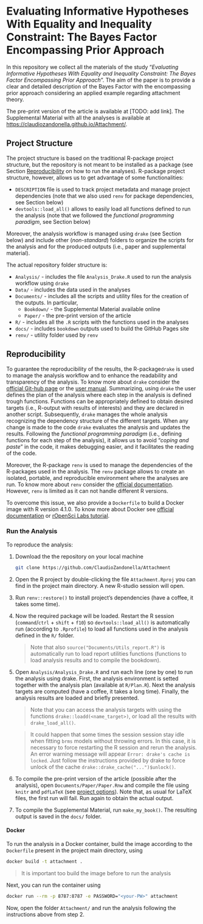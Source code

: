 
<!-- README.md is generated from README.Rmd. Please edit that file -->

# Evaluating Informative Hypotheses With Equality and Inequality Constraint: The Bayes Factor Encompassing Prior Approach

In this repository we collect all the materials of the study
“*Evaluating Informative Hypotheses With Equality and Inequality
Constraint: The Bayes Factor Encompassing Prior Approach*”. The aim of
the paper is to provide a clear and detailed description of the Bayes
Factor with the encompassing prior approach considering an applied
example regarding attachment theory.

The pre-print version of the article is available at \[TODO: add link\].
The Supplemental Material with all the analyses is available at
<https://claudiozandonella.github.io/Attachment/>.

## Project Structure

The project structure is based on the traditional R-package project
structure, but the repository is not meant to be installed as a package
(see Section [Reproducibility](#reproducibility) on how to run the
analyses). R-package project structure, however, allows us to get
advantage of some functionalities:

-   `DESCRIPTION` file is used to track project metadata and manage
    project dependencies (note that we also used `renv` for package
    dependencies, see Section below)
-   `devtools::load_all()` allows to easily load all functions defined
    to run the analysis (note that we followed the *functional
    programming paradigm*, see Section below)

Moreover, the analysis workflow is managed using `drake` (see Section
below) and include other (*non-standard*) folders to organize the
scripts for the analysis and for the produced outputs (i.e., paper and
supplemental material).

The actual repository folder structure is:

-   `Analysis/` - includes the file `Analysis_Drake.R` used to run the
    analysis workflow using `drake`
-   `Data/` - includes the data used in the analyses
-   `Documents/` - includes all the scripts and utility files for the
    creation of the outputs. In particular,
    -   `Bookdown/` - the Supplemental Material available online
    -   `Paper/` - the pre-print version of the article
-   `R/` - includes all the `.R` scripts with the functions used in the
    analyses
-   `docs/` - includes `bookdown` outputs used to build the GitHub Pages
    site
-   `renv/` - utility folder used by `renv`

## Reproducibility

To guarantee the reproducibility of the results, the R-package`drake` is
used to manage the analysis workflow and to enhance the readability and
transparency of the analysis. To know more about `drake` consider the
[official Git-hub page](https://github.com/ropensci/drake) or the [user
manual](https://books.ropensci.org/drake/). Summarizing, using `drake`
the user defines the plan of the analysis where each step in the
analysis is defined trough functions. Functions can be appropriately
defined to obtain desired targets (i.e., R-output with results of
interests) and they are declared in another script. Subsequently,
`drake` manages the whole analysis recognizing the dependency structure
of the different targets. When any change is made to the code `drake`
evaluates the analysis and updates the results. Following the
*functional programming paradigm* (i.e., defining functions for each
step of the analysis), it allows us to avoid “*coping and paste*” in the
code, it makes debugging easier, and it facilitates the reading of the
code.

Moreover, the R-package `renv` is used to manage the dependencies of the
R-packages used in the analysis. The `renv` package allows to create an
isolated, portable, and reproducible environment where the analyses are
run. To know more about `renv` consider the [official
documentation](https://rstudio.github.io/renv/articles/renv.html).
However, `renv` is limited as it can not handle different R versions.

To overcome this issue, we also provide a `Dockerfile` to build a Docker
image with R version 4.1.0. To know more about Docker see [official
documentation](https://www.docker.com/) or [rOpenSci Labs
tutorial](https://jsta.github.io/r-docker-tutorial/).

### Run the Analysis

To reproduce the analysis:

1.  Download the the repository on your local machine

    ``` bash
    git clone https://github.com/ClaudioZandonella/Attachment
    ```

2.  Open the R project by double-clicking the file `Attachment.Rproj`
    you can find in the project main directory. A new R-studio session
    will open.

3.  Run `renv::restore()` to install project’s dependencies (have a
    coffee, it takes some time).

4.  Now the required package will be loaded. Restart the R session
    (`command`/`ctrl` + `shift` + `f10`) so `devtools::load_all()` is
    automatically run (according to `.Rprofile`) to load all functions
    used in the analysis defined in the `R/` folder.

    > Note that also `source("Documents/Utils_report.R")` is
    > automatically run to load report utilities functions (functions to
    > load analysis results and to compile the bookdown).

5.  Open `Analysis/Analysis_Drake.R` and run each line (one by one) to
    run the analysis using drake. First, the analysis environment is
    setted together with the analysis plan (available at `R/Plan.R`).
    Next the analysis targets are computed (have a coffee, it takes a
    long time). Finally, the analysis results are loaded and briefly
    presented.

    > Note that you can access the analysis targets with using the
    > functions `drake::loadd(<name_target>)`, or load all the results
    > with `drake_load_all()`.

    > It could happen that some times the session session stay idle when
    > fitting `brms` models without throwing errors. In this case, it is
    > necessary to force restarting the R session and rerun the
    > analysis. An error warning message will appear
    > `Error: drake's cache is locked`. Just follow the instructions
    > provided by drake to force unlock of the cache
    > `drake::drake_cache("...")$unlock()`.

6.  To compile the pre-print version of the article (possible after the
    analysis), open `Documents/Paper/Paper.Rnw` and compile the file
    using `knitr` and `pdfLaTeX` (see [project
    options](https://support.rstudio.com/hc/en-us/articles/200532247-Weaving-Rnw-Files-in-the-RStudio-IDE)).
    Note that, as usual for LaTeX files, the first run will fail. Run
    again to obtain the actual output.

7.  To compile the Supplemental Material, run `make_my_book()`. The
    resulting output is saved in the `docs/` folder.

#### Docker

To run the analysis in a Docker container, build the image according to
the `Dockerfile` present in the project main directory, using

``` bash
docker build -t attachment .
```

> It is important too build the image before to run the analysis

Next, you can run the container using

``` bash
docker run --rm -p 8787:8787 -e PASSWORD="<your-PW>" attachment
```

Now, open the folder `Attachment/` and run the analysis following the
instructions above from step 2.
